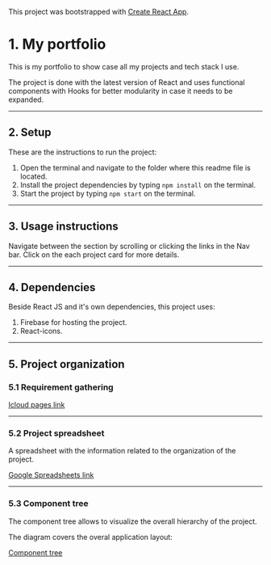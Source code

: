 This project was bootstrapped with [Create React App](https://github.com/facebook/create-react-app).

# 1. My portfolio

This is my portfolio to show case all my projects and tech stack I use.

The project is done with the latest version of React and uses functional components with Hooks for better modularity in case it needs to be expanded.

---

## 2. Setup

These are the instructions to run the project:

1. Open the terminal and navigate to the folder where this readme file is located.
1. Install the project dependencies by typing `npm install` on the terminal.
1. Start the project by typing `npm start` on the terminal.

---

## 3. Usage instructions

Navigate between the section by scrolling or clicking the links in the Nav bar.
Click on the each project card for more details.

---

## 4. Dependencies

Beside React JS and it's own dependencies, this project uses:

1. Firebase for hosting the project.
2. React-icons.

---

## 5. Project organization

### 5.1 Requirement gathering

[Icloud pages link](https://drive.google.com/file/d/1hZUR5nOVtLL-Dfxrec8Mf1Pqc05dLThv/view?usp=sharing)

---

### 5.2 Project spreadsheet

A spreadsheet with the information related to the organization of the project.

[Google Spreadsheets link](https://docs.google.com/spreadsheets/d/1q54btpafjiqOLPPAseoCejhiJMHuZO1f/edit?usp=sharing&ouid=115827464576694642970&rtpof=true&sd=true)

---

### 5.3 Component tree

The component tree allows to visualize the overall hierarchy of the project.

The diagram covers the overal application layout:

[Component tree](https://whimsical.com/portfolio-component-tree-6ezj2UYoP2SncybudeSJKK)
